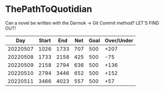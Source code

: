 # ThePathToQuotidian
Can a novel be written with the Darmok -> Git Commit method? LET'S FIND OUT!

| Day | Start | End | Net | Goal | Over/Under |
| --- | --- | --- | --- | --- | --- |
| 20220507 | 1026 | 1733 | 707 | 500 | +207 |
| 20220508 | 1733 | 2158 | 425 | 500 | -75 |
| 20220509 | 2158 | 2794 | 636 | 500 | +136 |
| 20220510 | 2794 | 3446 | 652 | 500 | +152 |
| 20220511 | 3466 | 4023 | 557 | 500 | +57 |